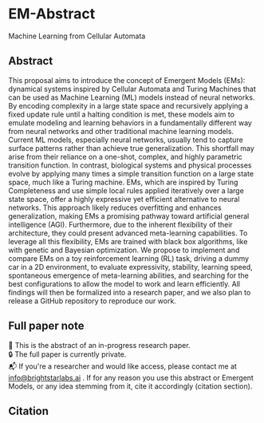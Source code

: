# EM-Abstract
Machine Learning from Cellular Automata

## Abstract
This proposal aims to introduce the concept of Emergent Models (EMs): dynamical systems inspired by Cellular Automata and Turing Machines that can be used as Machine Learning (ML) models instead of neural networks. By encoding complexity in a large state space and recursively applying a fixed update rule until a halting condition is met, these models aim to emulate modeling and learning behaviors in a fundamentally different way from neural networks and other traditional machine learning models. Current ML models, especially neural networks, usually tend to capture surface patterns rather than achieve true generalization. This shortfall may arise from their reliance on a one-shot, complex, and highly parametric transition function. In contrast, biological systems and physical processes evolve by applying many times a simple transition function on a large state space, much like a Turing machine. EMs, which are inspired by Turing Completeness and use simple local rules applied iteratively over a large state space, offer a highly expressive yet efficient alternative to neural networks. This approach likely reduces overfitting and enhances generalization, making EMs a promising pathway toward artificial general intelligence (AGI). Furthermore, due to the inherent flexibility of their architecture, they could present advanced meta-learning capabilities. To leverage all this flexibility, EMs are trained with black box algorithms, like with genetic and Bayesian optimization. We propose to implement and compare EMs on a toy reinforcement learning (RL) task, driving a dummy car in a 2D environment, to evaluate expressivity, stability, learning speed, spontaneous emergence of meta-learning abilities, and searching for the best configurations to allow the model to work and learn efficiently. All findings will then be formalized into a research paper, and we also plan to release a GitHub repository to reproduce our work.

## Full paper note
📄 This is the abstract of an in-progress research paper.  
🔒 The full paper is currently private.  
📬 If you're a researcher and would like access, please contact me at info@brightstarlabs.ai .
If for any reason you use this abstract or Emergent Models, or any idea stemming from it, cite it accordingly (citation section).

## Citation
